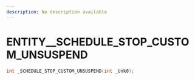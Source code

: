 ```yaml
---
description: No description available 
---
```


# ENTITY\__SCHEDULE_STOP_CUSTOM_UNSUSPEND

```cpp
int _SCHEDULE_STOP_CUSTOM_UNSUSPEND(int _Unk0);
```